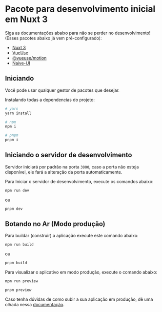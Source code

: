 # Pacote para desenvolvimento inicial em Nuxt 3

Siga as documentações abaixo para não se perder no desenvolvimento! (Esses pacotes abaixo já vem pré-configurado):

- [Nuxt 3](https://nuxt.com/docs/getting-started/introduction)
- [VueUse](https://vueuse.org)
- [@vueuse/motion](https://motion.vueuse.org)
- [Naive-UI](https://www.naiveui.com/en-US/os-theme)

## Iniciando

Você pode usar qualquer gestor de pacotes que desejar.

Instalando todas a dependencias do projeto:

```bash
# yarn
yarn install

# npm
npm i

# pnpm
pnpm i
```

## Iniciando o servidor de desenvolvimento


Servidor iniciará por padrão na porta `3000`, caso a porta não esteja disponível, ele fará a alteração da porta automaticamente.

Para Iniciar o servidor de desenvolvimento, execute os comandos abaixo:

```bash
npm run dev
```
ou
```bash
pnpm dev
```

## Botando no Ar (Modo produção)

Para buildar (construir) a aplicação execute este comando abaixo:

```bash
npm run build
```
ou
```bash
pnpm build
```

Para visualizar o aplicativo em modo produção, execute o comando abaixo:

```bash
npm run preview
```
```bash
pnpm preview
```

Caso tenha dúvidas de como subir a sua aplicação em produção, dê uma olhada nessa [documentação](https://nuxt.com/docs/getting-started/deployment).
